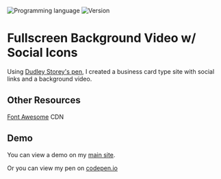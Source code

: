 ![Programming language](https://img.shields.io/badge/Languages-CSS-orange.svg)
![Version](https://img.shields.io/badge/Version-1.2-blue.svg)

# Fullscreen Background Video w/ Social Icons

Using [Dudley Storey's pen](http://codepen.io/dudleystorey/pen/knqyK), I created a business card type site with social links and a background video.

## Other Resources
[Font Awesome](https://fortawesome.github.io/Font-Awesome/) CDN

## Demo
You can view a demo on my [main site](http://mnl.space/dynamo).


Or you can view my pen on [codepen.io](http://codepen.io/manuelvargas1251/pen/mPJbbM)